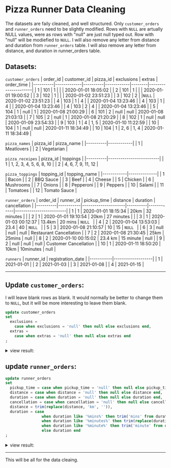 # Pizza Runner Data Cleaning


The datasets are faily cleaned, and well structured. Only `customer_orders` and `runner_orders` need to be slightly modified. Rows with `NULL` are artually NULL values, were as rows with "null" are just null typed out. Row with "null" will be modiefied to `NULL`. I will also remove any letter from distance and duration from `runner_orders` table. I will also remove any letter from distance, and duration in runner_orders table.


## Datasets:

```customer_orders```
| order_id | customer_id | pizza_id | exclusions | extras | order_time          |
|----------|-------------|----------|------------|--------|---------------------|
| 1        | 101         | 1        |            |        | 2020-01-01 18:05:02 |
| 2        | 101         | 1        |            |        | 2020-01-01 19:00:52 |
| 3        | 102         | 1        |            |        | 2020-01-02 23:51:23 |
| 3        | 102         | 2        |            |`NULL`  | 2020-01-02 23:51:23 |
| 4        | 103         | 1        | 4          |        | 2020-01-04 13:23:46 |
| 4        | 103         | 1        | 4          |        | 2020-01-04 13:23:46 |
| 4        | 103         | 2        | 4          |        | 2020-01-04 13:23:46 |
| 5        | 104         | 1        | null       | 1      | 2020-01-08 21:00:29 |
| 6        | 101         | 2        | null       | null   | 2020-01-08 21:03:13 |
| 7        | 105         | 2        | null       | 1      | 2020-01-08 21:20:29 |
| 8        | 102         | 1        | null       | null   | 2020-01-09 23:54:33 |
| 9        | 103         | 1        | 4          | 1, 5   | 2020-01-10 11:22:59 |
| 10       | 104         | 1        | null       | null   | 2020-01-11 18:34:49 |
| 10       | 104         | 1        | 2, 6       | 1, 4   | 2020-01-11 18:34:49 |

```pizza_names```
| pizza_id | pizza_name |
|----------|------------|
| 1        | Meatlovers |
| 2        | Vegetarian |

```pizza_receipes```
| pizza_id | toppings                |
|----------|-------------------------|
| 1        | 1, 2, 3, 4, 5, 6, 8, 10 |
| 2        | 4, 6, 7, 9, 11, 12      |

```pizza_toppings```
| topping_id | topping_name |
|------------|--------------|
| 1          | Bacon        |
| 2          | BBQ Sauce    |
| 3          | Beef         |
| 4          | Cheese       |
| 5          | Chicken      |
| 6          | Mushrooms    |
| 7          | Onions       |
| 8          | Pepperoni    |
| 9          | Peppers      |
| 10         | Salami       |
| 11         | Tomatoes     |
| 12         | Tomato Sauce |

```runner_orders```
| order_id | runner_id | pickup_time         | distance | duration   | cancellation            |
|----------|-----------|---------------------|----------|------------|-------------------------|
| 1        | 1         | 2020-01-01 18:15:34 | 20km     | 32 minutes |                         |
| 2        | 1         | 2020-01-01 19:10:54 | 20km     | 27 minutes |                         |
| 3        | 1         | 2020-01-03 00:12:37 | 13.4km   | 20 mins    | `NULL `                 |
| 4        | 2         | 2020-01-04 13:53:03 | 23.4     | 40         | `NULL `                 |
| 5        | 3         | 2020-01-08 21:10:57 | 10       | 15         | `NULL `                 |
| 6        | 3         | null                | null     | null       | Restaurant Cancellation |
| 7        | 2         | 2020-01-08 21:30:45 | 25km     | 25mins     | null                    |
| 8        | 2         | 2020-01-10 00:15:02 | 23.4 km  | 15 minute  | null                    |
| 9        | 2         | null                | null     | null       | Customer Cancellation   |
| 10       | 1         | 2020-01-11 18:50:20 | 10km     | 10minutes  | null                    |

```runners```
| runner_id | registration_date |
|-----------|-------------------|
| 1         | 2021-01-01        |
| 2         | 2021-01-03        |
| 3         | 2021-01-08        |
| 4         | 2021-01-15        |

---

## Update `customer_orders`:
I will leave blank rows as blank. It would normally be better to change them to `NULL`, but it will be more interesting to leave them blank.
```sql
update customer_orders
set 
  exclusions = 
    case when exclusions = 'null' then null else exclusions end,
  extras =
    case when extras = 'null' then null else extras end
;
```
<details>
<summary>
view result:
</summary>

| order_id | customer_id | pizza_id | exclusions | extras | order_time          |
|----------|-------------|----------|------------|--------|---------------------|
| 1        | 101         | 1        |            |        | 2020-01-01 18:05:02 |
| 2        | 101         | 1        |            |        | 2020-01-01 19:00:52 |
| 3        | 102         | 1        |            |        | 2020-01-02 23:51:23 |
| 3        | 102         | 2        |            | `NULL` | 2020-01-02 23:51:23 |
| 4        | 103         | 1        | 4          |        | 2020-01-04 13:23:46 |
| 4        | 103         | 1        | 4          |        | 2020-01-04 13:23:46 |
| 4        | 103         | 2        | 4          |        | 2020-01-04 13:23:46 |
| 5        | 104         | 1        | `NULL`     | 1      | 2020-01-08 21:00:29 |
| 6        | 101         | 2        | `NULL`     | `NULL` | 2020-01-08 21:03:13 |
| 7        | 105         | 2        | `NULL`     | 1      | 2020-01-08 21:20:29 |
| 8        | 102         | 1        | `NULL`     | `NULL` | 2020-01-09 23:54:33 |
| 9        | 103         | 1        | 4          | 1, 5   | 2020-01-10 11:22:59 |
| 10       | 104         | 1        | `NULL`     | `NULL` | 2020-01-11 18:34:49 |
| 10       | 104         | 1        | 2, 6       | 1, 4   | 2020-01-11 18:34:49 |

</details>

## update `runner_orders`:
```sql
update runner_orders
set 
  pickup_time = case when pickup_time = 'null' then null else pickup_time end,
  distance = case when distance = 'null' then null else distance end,
  duration = case when duration = 'null' then null else duration end,
  cancellation = case when cancellation = 'null' then null else cancellation end
  distance = trim(replace(distance, 'km', '')),
  duration = case
				when duration like '%mins%' then trim('mins' from duration)
				when duration like '%minutes%' then trim(replace(duration, 'minutes', ''))
				when duration like '%minute%' then trim('minute' from duration)
				else duration end
;
```
<details>
<summary>
view result:
</summary>

| order_id | runner_id | pickup_time         | distance | duration   | cancellation            |
|----------|-----------|---------------------|----------|------------|-------------------------|
| 1        | 1         | 2020-01-01 18:15:34 | 20       | 32         |                         |
| 2        | 1         | 2020-01-01 19:10:54 | 20       | 27         |                         |
| 3        | 1         | 2020-01-03 00:12:37 | 13.4     | 20         | `NULL`                  |
| 4        | 2         | 2020-01-04 13:53:03 | 23.4     | 40         | `NULL`                  |
| 5        | 3         | 2020-01-08 21:10:57 | 10       | 15         | `NULL`                  |
| 6        | 3         | `NULL`              | `NULL`   | `NULL`     | Restaurant Cancellation |
| 7        | 2         | 2020-01-08 21:30:45 | 25       | 25         | `NULL`                  |
| 8        | 2         | 2020-01-10 00:15:02 | 23.4     | 15         | `NULL`                  |
| 9        | 2         | `NULL`              | `NULL`   | `NULL`     | Customer Cancellation   |
| 10       | 1         | 2020-01-11 18:50:20 | 10       | 10         | `NULL`                  |

</details>

---

This will be all for the data cleaing.









